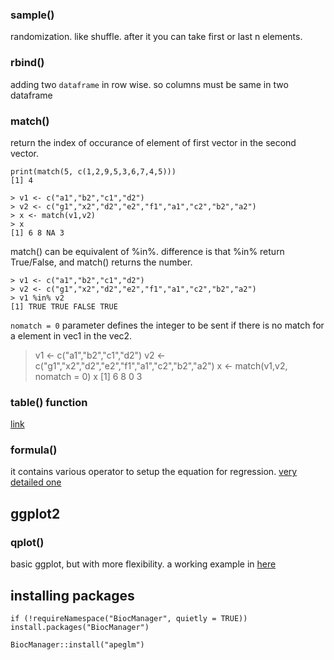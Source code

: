 
### sample()
randomization. like shuffle. after it you can take first or last n elements.


###  rbind()
adding two `dataframe` in row wise. so columns must be same in two dataframe

###  match()
 return the index of occurance of element of first vector in the second vector.
    
    print(match(5, c(1,2,9,5,3,6,7,4,5)))
    [1] 4
    
    > v1 <- c("a1","b2","c1","d2")
    > v2 <- c("g1","x2","d2","e2","f1","a1","c2","b2","a2")
    > x <- match(v1,v2)
    > x
    [1] 6 8 NA 3
    
match() can be equivalent of %in%. difference is that %in% return True/False, and match() returns the number.

    > v1 <- c("a1","b2","c1","d2")
    > v2 <- c("g1","x2","d2","e2","f1","a1","c2","b2","a2")
    > v1 %in% v2
    [1] TRUE TRUE FALSE TRUE
`nomatch = 0` parameter defines the integer to be sent if there is no match for a element in vec1 in the vec2.




   > v1 <- c("a1","b2","c1","d2")
   > v2 <- c("g1","x2","d2","e2","f1","a1","c2","b2","a2")
   > x <- match(v1,v2, nomatch = 0)
   > x
   [1] 6 8 0 3
   
### table() function
[link](https://www.r-bloggers.com/r-function-of-the-day-table/)
   
   
### formula()
it contains various operator to setup the equation for regression. [very detailed one](https://www.datacamp.com/community/tutorials/r-formula-tutorial)
   
   
   
## ggplot2
### qplot()
basic ggplot, but with more flexibility. a working example in [here](http://www.sthda.com/english/wiki/qplot-quick-plot-with-ggplot2-r-software-and-data-visualization)
## installing packages
    if (!requireNamespace("BiocManager", quietly = TRUE))
    install.packages("BiocManager")

    BiocManager::install("apeglm")
